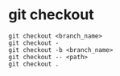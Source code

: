 # git checkout

```shell
git checkout <branch_name>
git checkout -
git checkout -b <branch_name>
git checkout -- <path>
git checkout .
```
